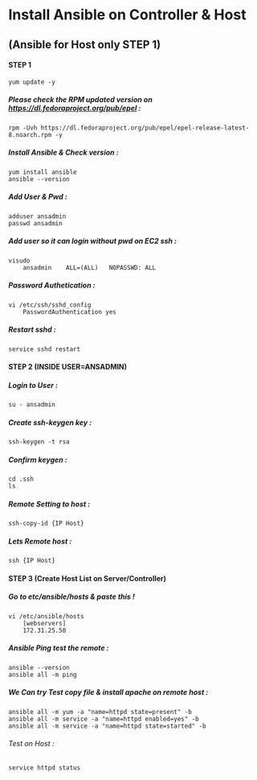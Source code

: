# Install Ansible on Controller & Host
## (Ansible for Host only STEP 1)
#### STEP 1
    yum update -y
##### Please check the RPM updated version on https://dl.fedoraproject.org/pub/epel :     
    rpm -Uvh https://dl.fedoraproject.org/pub/epel/epel-release-latest-8.noarch.rpm -y
##### Install Ansible & Check version :    
    yum install ansible
    ansible --version
##### Add User & Pwd :
    adduser ansadmin
    passwd ansadmin
##### Add user so it can login without pwd on EC2 ssh :
    visudo
        ansadmin    ALL=(ALL)   NOPASSWD: ALL
##### Password Authetication :
    vi /etc/ssh/sshd_config
        PasswordAuthentication yes
##### Restart sshd :    
    service sshd restart

#### STEP 2 (INSIDE USER=ANSADMIN)
##### Login to User :
    su - ansadmin
##### Create ssh-keygen key :
    ssh-keygen -t rsa
##### Confirm keygen :
    cd .ssh
    ls
##### Remote Setting to host :
    ssh-copy-id {IP Host}
##### Lets Remote host :
    ssh {IP Host}

#### STEP 3 (Create Host List on Server/Controller)
##### Go to etc/ansible/hosts & paste this !
    vi /etc/ansible/hosts
        [webservers]
        172.31.25.50
##### Ansible Ping test the remote :
    ansible --version
    ansible all -m ping
##### We Can try Test copy file & install apache on remote host :    
    ansible all -m yum -a "name=httpd state=present" -b
    ansible all -m service -a "name=httpd enabled=yes" -b
    ansible all -m service -a "name=httpd state=started" -b
###### Test on Host :
    service httpd status
